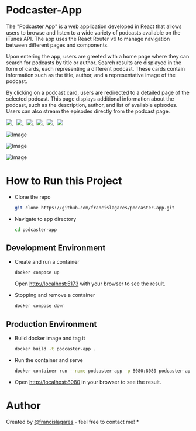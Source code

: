 # Podcaster-App


The "Podcaster App" is a web application developed in React that allows users to browse and listen to a wide variety of podcasts available on the iTunes API. The app uses the React Router v6 to manage navigation between different pages and components.

Upon entering the app, users are greeted with a home page where they can search for podcasts by title or author. Search results are displayed in the form of cards, each representing a different podcast. These cards contain information such as the title, author, and a representative image of the podcast.

By clicking on a podcast card, users are redirected to a detailed page of the selected podcast. This page displays additional information about the podcast, such as the description, author, and list of available episodes. Users can also stream the episodes directly from the podcast page.


<p>
  <a href='https://react.dev/learn'>
		<img src='https://img.shields.io/badge/react-61DAFB?logoWidth=30&labelColor=black&style=for-the-badge&logo=react' />
	</a>
  &nbsp;
  <a href='https://www.typescriptlang.org/'>
    <img src="https://img.shields.io/badge/typescript-007ACC.svg?&style=for-the-badge&logo=typescript&logoColor=white" />
  </a>
  &nbsp;
  <a href='https://styled-components.com/'>
		<img src='https://img.shields.io/badge/styled--components-DB7093?style=for-the-badge&logo=styled-components&logoColor=white' />
	</a>
  &nbsp;
  <a href='https://reactrouter.com/en/main'>
		<img src='https://img.shields.io/badge/react router-CA4245?logoWidth=30&labelColor=black&style=for-the-badge&logo=reactrouter' />
	</a>
  &nbsp;
  <a href='https://tanstack.com/query/latest/docs/react/overview'>
		<img src='https://img.shields.io/badge/react query-FF4154?logoWidth=30&style=for-the-badge&logo=reactquery&logoColor=white' />
	</a>
  &nbsp;
  <a href='https://www.vitejs.dev/'>
		<img src='https://img.shields.io/badge/vite-646CFF?logoWidth=30&labelColor=black&style=for-the-badge&logo=vite&logoColor=white' />
	</a>
</p>

![Image](https://res.cloudinary.com/chatty-app/image/upload/v1688925678/Screenshot_from_2023-07-09_19-57-15_rdg3mc.png)

![Image](https://res.cloudinary.com/chatty-app/image/upload/v1688925728/Screenshot_from_2023-07-09_19-57-48_bopo3q.png)

![Image](https://res.cloudinary.com/chatty-app/image/upload/v1688925707/Screenshot_from_2023-07-09_19-59-24_x33j57.png)




# How to Run this Project

- Clone the repo

  ```bash
  git clone https://github.com/francislagares/podcaster-app.git
  ```

- Navigate to app directory

  ```bash
  cd podcaster-app
  ```

## Development Environment
- Create and run a container

  ```bash
  docker compose up
  ```
  Open [http://localhost:5173](http://localhost:5173) with your browser to see the
  result.

- Stopping and remove a container

  ```bash
  docker compose down
  ```

## Production Environment

- Build docker image and tag it

  ```bash
  docker build -t podcaster-app .
  ```

- Run the container and serve 
  ```bash
  docker container run --name podcaster-app -p 8080:8080 podcaster-app
  ```
- Open [http://localhost:8080](http://localhost:8080) in your browser to see the
  result.

# Author



Created by [@francislagares](https://www.linkedin.com/in/francislagares/) - feel free to contact me!
* 